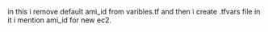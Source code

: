 in this i remove default ami_id from varibles.tf and then i create .tfvars file in it i mention ami_id for new ec2.
